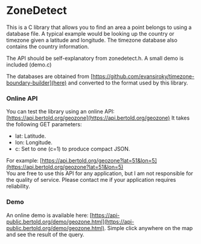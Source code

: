 # ZoneDetect

This is a C library that allows you to find an area a point belongs to using a database file. A typical example would be looking up the country or timezone given a latitude and longitude. The timezone database also contains the country information.

The API should be self-explanatory from zonedetect.h. A small demo is included (demo.c)

The databases are obtained from [https://github.com/evansiroky/timezone-boundary-builder](here) and converted to the format used by this library.

### Online API
You can test the library using an online API: [https://api.bertold.org/geozone](https://api.bertold.org/geozone)
It takes the following GET parameters:

* lat: Latitude.
* lon: Longitude.
* c: Set to one (c=1) to produce compact JSON.

For example: [https://api.bertold.org/geozone?lat=51&lon=5](https://api.bertold.org/geozone?lat=51&lon=5)  
You are free to use this API for any application, but I am not responsible for the quality of service. Please contact me if your application requires reliability. 


### Demo
An online demo is available here: [https://api-public.bertold.org/demo/geozone.html](https://api-public.bertold.org/demo/geozone.html). Simple click anywhere on the map and see the result of the query.
